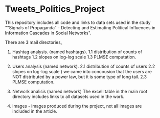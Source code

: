 # Tweets_Politics_Project
This repository includes all code and links to data sets used in the study "“Signals of Propaganda” - Detecting and Estimating Political
Influences in Information Cascades in Social Networks".

There are 3 mail directories, 
1. Hashtag analysis. (named hashtags). 
  1.1 distribution of counts of hashtags
  1.2 slopes on log-log scale
  1.3 PLMSE computation.
   
2. Users analysis (named network).
   2.1 distribution of counts of users
   2.2 slopes on log-log scale ( we came into concousion that the users are NOT distributed by a power law, but it is some type of long tail.
   2.3 PLMSE computation. 
3. Network analisis (named network)
The excell table in the main root directory includes links to all datasets used in the work.

4. images - images produced during the project, not all images are included in the article. 
